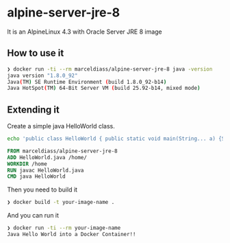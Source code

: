 # alpine-server-jre-8
It is an AlpineLinux 4.3 with Oracle Server JRE 8 image

## How to use it
```bash
❯ docker run -ti --rm marceldiass/alpine-server-jre-8 java -version
java version "1.8.0_92"
Java(TM) SE Runtime Environment (build 1.8.0_92-b14)
Java HotSpot(TM) 64-Bit Server VM (build 25.92-b14, mixed mode)
```

## Extending it
Create a simple java HelloWorld class.
```bash
echo 'public class HelloWorld { public static void main(String... a) {System.out.println("Java Hello World into a Docker Container!!");}}' > HelloWorld.java
```
```Dockerfile
FROM marceldiass/alpine-server-jre-8
ADD HelloWorld.java /home/
WORKDIR /home
RUN javac HelloWorld.java
CMD java HelloWorld
```

Then you need to build it
```bash
❯ docker build -t your-image-name .
```
And you can run it
```bash
❯ docker run -ti --rm your-image-name
Java Hello World into a Docker Container!!
```
